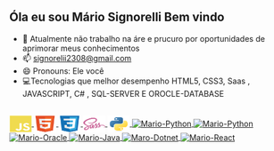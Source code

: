 ## Óla eu sou Mário Signorelli Bem vindo



- 🔭 Atualmente não trabalho na áre e prucuro por oportunidades de aprimorar meus conhecimentos
- 📫 signorelii2308@gmail.com
- 😄 Pronouns: Ele você
- 💻Tecnologias que melhor desempenho HTML5, CSS3, Saas , JAVASCRIPT, C# , SQL-SERVER E OROCLE-DATABASE 

<div>
<a href="https://github.com/Mariosignorelli">
</div>
</div>
<div style="display: inline_block"><br>
  <img align="center" alt="Rafa-Js" height="30" width="40" src="https://raw.githubusercontent.com/devicons/devicon/master/icons/javascript/javascript-plain.svg">  
  <img align="center" alt="Mario-HTML" height="30" width="40" src="https://raw.githubusercontent.com/devicons/devicon/master/icons/html5/html5-original.svg">
  <img align="center" alt="Mario-CSS" height="30" width="40" src="https://raw.githubusercontent.com/devicons/devicon/master/icons/css3/css3-original.svg">
  <img align="center" alt="Mario-Sass" height="30" width="40" src="https://raw.githubusercontent.com/devicons/devicon/master/icons/sass/sass-original.svg">
  <img align="center" alt="Mario-Python" height="30" width="40" src="https://raw.githubusercontent.com/devicons/devicon/master/icons/python/python-original.svg">
   <img align="center" alt="Mario-Python" height="30" width="40" 
        <img src="https://cdn.jsdelivr.net/gh/devicons/devicon/icons/cplusplus/cplusplus-plain.svg" />
   <img align="center" alt="Mario-Python" height="30" width="40" 
        <img src="https://cdn.jsdelivr.net/gh/devicons/devicon/icons/oracle/oracle-original.svg" />
    <img align="center" alt="Mario-Oracle" height="30" width="40" 
  <img src="https://cdn.jsdelivr.net/gh/devicons/devicon/icons/java/java-original-wordmark.svg" />
   <img align="center" alt="Mario-Java" height="30" width="40" 
  <img src="https://cdn.jsdelivr.net/gh/devicons/devicon/icons/dotnetcore/dotnetcore-original.svg" />
  <img  align="center" alt="Maro-Dotnet" height="30" width="40"  src="https://cdn.jsdelivr.net/gh/devicons/devicon/icons/csharp/csharp-original.svg"  />
   <img align="center" alt="Mario-React" height="30" width="40" src="https://cdn.jsdelivr.net/gh/devicons/devicon/icons/react/react-original-wordmark.svg" /> 
</div>
